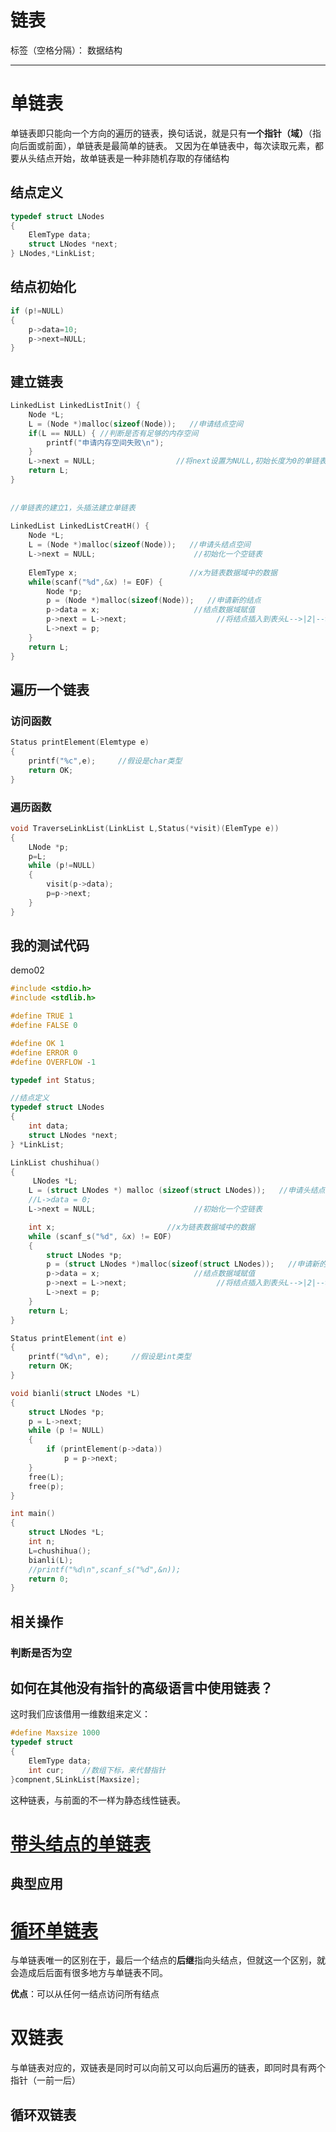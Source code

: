 # 链表

标签（空格分隔）： 数据结构

---

# 单链表
单链表即只能向一个方向的遍历的链表，换句话说，就是只有**一个指针（域）**（指向后面或前面），单链表是最简单的链表。
又因为在单链表中，每次读取元素，都要从头结点开始，故单链表是一种非随机存取的存储结构

## 结点定义
```c
typedef struct LNodes
{
    ElemType data;
    struct LNodes *next;
} LNodes,*LinkList;
```

## 结点初始化
```c
if (p!=NULL)
{
    p->data=10;
    p->next=NULL;
}
```

## 建立链表
```c
LinkedList LinkedListInit() {  
    Node *L;  
    L = (Node *)malloc(sizeof(Node));   //申请结点空间   
    if(L == NULL) { //判断是否有足够的内存空间   
        printf("申请内存空间失败\n");  
    }  
    L->next = NULL;                  //将next设置为NULL,初始长度为0的单链表   
    return L;  
}  
   
   
//单链表的建立1，头插法建立单链表  
   
LinkedList LinkedListCreatH() {  
    Node *L;  
    L = (Node *)malloc(sizeof(Node));   //申请头结点空间  
    L->next = NULL;                      //初始化一个空链表  
       
    ElemType x;                         //x为链表数据域中的数据  
    while(scanf("%d",&x) != EOF) {  
        Node *p;  
        p = (Node *)malloc(sizeof(Node));   //申请新的结点   
        p->data = x;                     //结点数据域赋值   
        p->next = L->next;                    //将结点插入到表头L-->|2|-->|1|-->NULL   
        L->next = p;   
    }  
    return L;   
}   
```

## 遍历一个链表
### 访问函数
```c
Status printElement(Elemtype e)
{
    printf("%c",e);     //假设是char类型
    return OK;
}
```
### 遍历函数
```c
void TraverseLinkList(LinkList L,Status(*visit)(ElemType e))
{
    LNode *p;
    p=L;
    while (p!=NULL)
    {
        visit(p->data);
        p=p->next;
    }
}
```

## 我的测试代码
demo02
```c
#include <stdio.h>
#include <stdlib.h>

#define TRUE 1
#define FALSE 0

#define OK 1
#define ERROR 0
#define OVERFLOW -1

typedef int Status;

//结点定义 
typedef struct LNodes
{
	int data;
	struct LNodes *next;
} *LinkList;

LinkList chushihua()
{
	 LNodes *L;
	L = (struct LNodes *) malloc (sizeof(struct LNodes));   //申请头结点空间  
	//L->data = 0;
	L->next = NULL;                      //初始化一个空链表  

	int x;                         //x为链表数据域中的数据  
	while (scanf_s("%d", &x) != EOF)
	{
		struct LNodes *p;  
		p = (struct LNodes *)malloc(sizeof(struct LNodes));   //申请新的结点   
		p->data = x;                     //结点数据域赋值   
		p->next = L->next;                    //将结点插入到表头L-->|2|-->|1|-->NULL   
		L->next = p;
	}
	return L;    
}

Status printElement(int e)
{
	printf("%d\n", e);     //假设是int类型
	return OK;
}

void bianli(struct LNodes *L)
{
	struct LNodes *p;
	p = L->next;
	while (p != NULL)
	{
		if (printElement(p->data))
			p = p->next;
	}
	free(L);
	free(p);
}

int main()
{
	struct LNodes *L;
	int n;
	L=chushihua();
	bianli(L);
	//printf("%d\n",scanf_s("%d",&n));
	return 0;
}
```

## 相关操作
### 判断是否为空

## 如何在其他没有指针的高级语言中使用链表？
这时我们应该借用一维数组来定义：
```c
#define Maxsize 1000
typedef struct
{
    ElemType data;
    int cur;    //数组下标，来代替指针
}compnent,SLinkList[Maxsize];
```

这种链表，与前面的不一样为静态线性链表。

# [带头结点的单链表](https://www.zybuluo.com/Arbalest-Laevatain/note/1309858)

## 典型应用

# [循环单链表](https://www.zybuluo.com/Arbalest-Laevatain/note/1310324)
与单链表唯一的区别在于，最后一个结点的**后继**指向头结点，但就这一个区别，就会造成后后面有很多地方与单链表不同。

**优点**：可以从任何一结点访问所有结点


# 双链表
与单链表对应的，双链表是同时可以向前又可以向后遍历的链表，即同时具有两个指针（一前一后）

## 循环双链表





